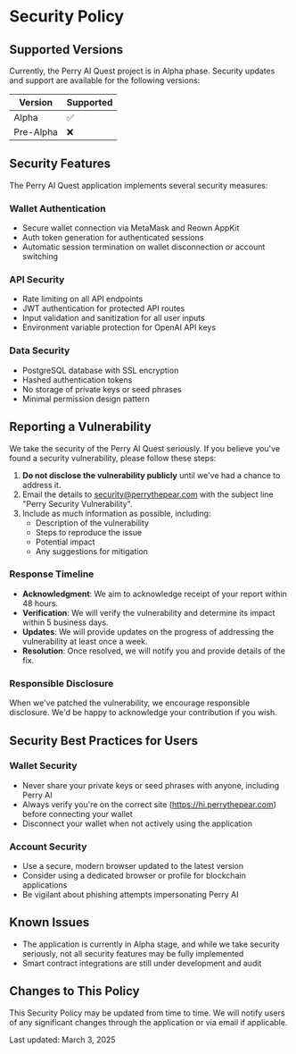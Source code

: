 # Security Policy

## Supported Versions

Currently, the Perry AI Quest project is in Alpha phase. Security updates and support are available for the following versions:

| Version | Supported          |
| ------- | ------------------ |
| Alpha   | :white_check_mark: |
| Pre-Alpha | :x:              |

## Security Features

The Perry AI Quest application implements several security measures:

### Wallet Authentication
- Secure wallet connection via MetaMask and Reown AppKit
- Auth token generation for authenticated sessions
- Automatic session termination on wallet disconnection or account switching

### API Security
- Rate limiting on all API endpoints
- JWT authentication for protected API routes
- Input validation and sanitization for all user inputs
- Environment variable protection for OpenAI API keys

### Data Security
- PostgreSQL database with SSL encryption
- Hashed authentication tokens
- No storage of private keys or seed phrases
- Minimal permission design pattern

## Reporting a Vulnerability

We take the security of the Perry AI Quest seriously. If you believe you've found a security vulnerability, please follow these steps:

1. **Do not disclose the vulnerability publicly** until we've had a chance to address it.
2. Email the details to [security@perrythepear.com](mailto:dev@perrythepear.com) with the subject line "Perry Security Vulnerability".
3. Include as much information as possible, including:
   - Description of the vulnerability
   - Steps to reproduce the issue
   - Potential impact
   - Any suggestions for mitigation

### Response Timeline
- **Acknowledgment**: We aim to acknowledge receipt of your report within 48 hours.
- **Verification**: We will verify the vulnerability and determine its impact within 5 business days.
- **Updates**: We will provide updates on the progress of addressing the vulnerability at least once a week.
- **Resolution**: Once resolved, we will notify you and provide details of the fix.

### Responsible Disclosure
When we've patched the vulnerability, we encourage responsible disclosure. We'd be happy to acknowledge your contribution if you wish.

## Security Best Practices for Users

### Wallet Security
- Never share your private keys or seed phrases with anyone, including Perry AI
- Always verify you're on the correct site (https://hi.perrythepear.com) before connecting your wallet
- Disconnect your wallet when not actively using the application

### Account Security
- Use a secure, modern browser updated to the latest version
- Consider using a dedicated browser or profile for blockchain applications
- Be vigilant about phishing attempts impersonating Perry AI

## Known Issues

- The application is currently in Alpha stage, and while we take security seriously, not all security features may be fully implemented
- Smart contract integrations are still under development and audit

## Changes to This Policy

This Security Policy may be updated from time to time. We will notify users of any significant changes through the application or via email if applicable.

Last updated: March 3, 2025
